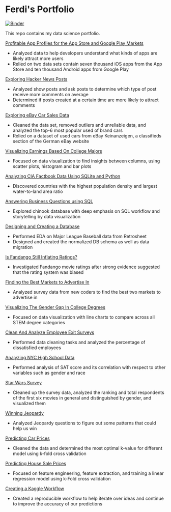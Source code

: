 # Ferdi's Portfolio

[![Binder](https://mybinder.org/badge_logo.svg)](https://mybinder.org/v2/gh/noxouille/portfolio/master)

This repo contains my data science portfolio.

[Profitable App Profiles for the App Store and Google Play Markets](https://nbviewer.jupyter.org/github/noxouille/portfolio/blob/master/project_01/Basics.ipynb)
* Analyzed data to help developers understand what kinds of apps are likely attract more users
* Relied on two data sets contain seven thousand iOS apps from the App Store and ten thousand Android apps from Google Play

[Exploring Hacker News Posts](https://nbviewer.jupyter.org/github/noxouille/portfolio/blob/master/project_02/Basics.ipynb)
* Analyzed show posts and ask posts to determine which type of post receive more comments on average
* Determined if posts created at a certain time are more likely to attract comments

[Exploring eBay Car Sales Data](https://nbviewer.jupyter.org/github/noxouille/portfolio/blob/master/project_03/Basics.ipynb)
* Cleaned the data set, removed outliers and unreliable data, and analyzed the top-6 most popular used of brand cars
* Relied on a dataset of used cars from eBay Keinanzeigen, a classifieds section of the German eBay website

[Visualizing Earnings Based On College Majors](https://nbviewer.jupyter.org/github/noxouille/portfolio/blob/master/project_04/Basics.ipynb)
* Focused on data visualization to find insights between columns, using scatter plots, histogram and bar plots

[Analyzing CIA Factbook Data Using SQLite and Python](https://nbviewer.jupyter.org/github/noxouille/portfolio/blob/master/project_05/Basics.ipynb)
* Discovered countries with the highest population density and largest water-to-land area ratio

[Answering Business Questions using SQL](https://nbviewer.jupyter.org/github/noxouille/portfolio/blob/master/project_06/Basics.ipynb)
* Explored chinook database with deep emphasis on SQL workflow and storytelling by data visualization

[Designing and Creating a Database](https://nbviewer.jupyter.org/github/noxouille/portfolio/blob/master/project_07/Basics.ipynb)
* Performed EDA on Major League Baseball data from Retrosheet
* Designed and created the normalized DB schema as well as data migration

[Is Fandango Still Inflating Ratings?](https://nbviewer.jupyter.org/github/noxouille/portfolio/blob/master/project_08/Basics.ipynb)
* Investigated Fandango movie ratings after strong evidence suggested that the rating system was biased

[Finding the Best Markets to Advertise In](https://nbviewer.jupyter.org/github/noxouille/portfolio/blob/master/project_09/Basics.ipynb)
* Analyzed survey data from new coders to find the best two markets to advertise in

[Visualizing The Gender Gap In College Degrees](https://nbviewer.jupyter.org/github/noxouille/portfolio/blob/master/project_10/Basics.ipynb)
* Focused on data visualization with line charts to compare across all STEM degree categories

[Clean And Analyze Employee Exit Surveys](https://nbviewer.jupyter.org/github/noxouille/portfolio/blob/master/project_11/Basics.ipynb)
* Performed data cleaning tasks and analyzed the percentage of dissatisfied employees

[Analyzing NYC High School Data](https://nbviewer.jupyter.org/github/noxouille/portfolio/blob/master/project_12/Basics.ipynb)
* Performed analysis of SAT score and its correlation with respect to other variables such as gender and race

[Star Wars Survey](https://nbviewer.jupyter.org/github/noxouille/portfolio/blob/master/project_13/Basics.ipynb)
* Cleaned up the survey data, analyzed the ranking and total respondents of the first six movies in general and distinguished by gender, and visualized them

[Winning Jeopardy](https://nbviewer.jupyter.org/github/noxouille/portfolio/blob/master/project_14/Basics.ipynb)
* Analyzed Jeopardy questions to figure out some patterns that could help us win

[Predicting Car Prices](https://nbviewer.jupyter.org/github/noxouille/portfolio/blob/master/project_15/Basics.ipynb)
* Cleaned the data and determined the most optimal k-value for different model using k-fold cross validation

[Predicting House Sale Prices](https://nbviewer.jupyter.org/github/noxouille/portfolio/blob/master/project_16/Basics.ipynb)
* Focused on feature engineering, feature extraction, and training a linear regression model using k-Fold cross validation

[Creating a Kaggle Workflow](https://nbviewer.jupyter.org/github/noxouille/portfolio/blob/master/project_17/Basics.ipynb)
* Created a reproducible workflow to help iterate over ideas and continue to improve the accuracy of our predictions
